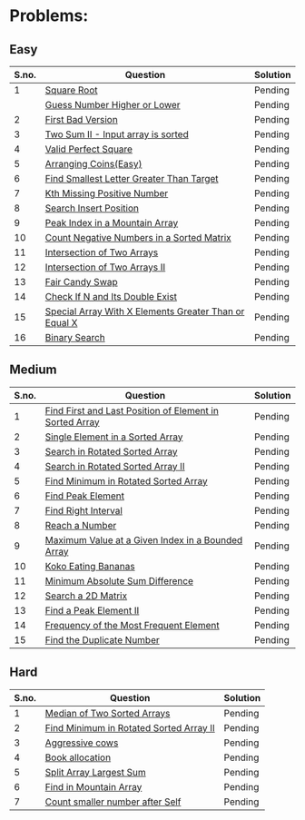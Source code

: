 # Problems:

## Easy
|S.no.|Question|Solution|
|---|------------|------------|
|1|[Square Root](https://leetcode.com/problems/sqrtx/)|Pending|
|| [Guess Number Higher or Lower](https://leetcode.com/problems/guess-number-higher-or-lower/)|Pending|
|2| [First Bad Version](https://leetcode.com/problems/first-bad-version/)|Pending|
|3| [Two Sum II - Input array is sorted](https://leetcode.com/problems/two-sum-ii-input-array-is-sorted/)|Pending|
|4| [Valid Perfect Square](https://leetcode.com/problems/valid-perfect-square/)|Pending|
|5| [Arranging Coins(Easy)](https://leetcode.com/problems/arranging-coins/)|Pending|
|6| [Find Smallest Letter Greater Than Target](https://leetcode.com/problems/find-smallest-letter-greater-than-target/)|Pending|
|7| [Kth Missing Positive Number](https://leetcode.com/problems/kth-missing-positive-number/)|Pending|
|8| [Search Insert Position](https://leetcode.com/problems/search-insert-position/)|Pending|
|9| [Peak Index in a Mountain Array](https://leetcode.com/problems/peak-index-in-a-mountain-array/)|Pending|
|10| [Count Negative Numbers in a Sorted Matrix](https://leetcode.com/problems/count-negative-numbers-in-a-sorted-matrix/)|Pending|
|11| [Intersection of Two Arrays](https://leetcode.com/problems/intersection-of-two-arrays/)|Pending|
|12| [Intersection of Two Arrays II](https://leetcode.com/problems/intersection-of-two-arrays-ii/)|Pending|
|13| [Fair Candy Swap](https://leetcode.com/problems/fair-candy-swap/)|Pending|
|14| [Check If N and Its Double Exist](https://leetcode.com/problems/check-if-n-and-its-double-exist/)|Pending|
|15| [Special Array With X Elements Greater Than or Equal X](https://leetcode.com/problems/special-array-with-x-elements-greater-than-or-equal-x/)|Pending|
|16| [Binary Search](https://leetcode.com/problems/binary-search/)|Pending|

## Medium
|S.no.|Question|Solution|
|---|------------|------------|
|1| [Find First and Last Position of Element in Sorted Array](https://leetcode.com/problems/find-first-and-last-position-of-element-in-sorted-array/)|Pending|
|2| [Single Element in a Sorted Array](https://leetcode.com/problems/single-element-in-a-sorted-array/)|Pending|
|3| [Search in Rotated Sorted Array](https://leetcode.com/problems/search-in-rotated-sorted-array/)|Pending|
|4| [Search in Rotated Sorted Array II](https://leetcode.com/problems/search-in-rotated-sorted-array-ii/)|Pending|
|5| [Find Minimum in Rotated Sorted Array](https://leetcode.com/problems/find-minimum-in-rotated-sorted-array/)|Pending|
|6| [Find Peak Element](https://leetcode.com/problems/find-peak-element/)|Pending|
|7| [Find Right Interval](https://leetcode.com/problems/find-right-interval/)|Pending|
|8| [Reach a Number](https://leetcode.com/problems/reach-a-number/)|Pending|
|9| [Maximum Value at a Given Index in a Bounded Array](https://leetcode.com/problems/maximum-value-at-a-given-index-in-a-bounded-array/)|Pending|
|10| [Koko Eating Bananas](https://leetcode.com/problems/koko-eating-bananas/)|Pending|
|11| [Minimum Absolute Sum Difference](https://leetcode.com/problems/minimum-absolute-sum-difference/)|Pending|
|12| [Search a 2D Matrix](https://leetcode.com/problems/search-a-2d-matrix/)|Pending|
|13| [Find a Peak Element II](https://leetcode.com/problems/find-a-peak-element-ii/)|Pending|
|14| [Frequency of the Most Frequent Element](https://leetcode.com/problems/frequency-of-the-most-frequent-element/)|Pending|
|15| [Find the Duplicate Number](https://leetcode.com/problems/find-the-duplicate-number/)|Pending|

## Hard
|S.no.|Question|Solution|
|---|------------|------------|
|1| [Median of Two Sorted Arrays](https://leetcode.com/problems/median-of-two-sorted-arrays/)|Pending|
|2| [Find Minimum in Rotated Sorted Array II](https://leetcode.com/problems/find-minimum-in-rotated-sorted-array-ii/)|Pending|
|3| [Aggressive cows](https://www.spoj.com/problems/AGGRCOW/)|Pending|
|4| [Book allocation](https://www.geeksforgeeks.org/allocate-minimum-number-pages/)|Pending|
|5| [Split Array Largest Sum](https://leetcode.com/problems/split-array-largest-sum/)|Pending|
|6| [Find in Mountain Array](https://leetcode.com/problems/find-in-mountain-array/)|Pending|
|7| [Count smaller number after Self](https://leetcode.com/problems/count-of-smaller-numbers-after-self/)|Pending|